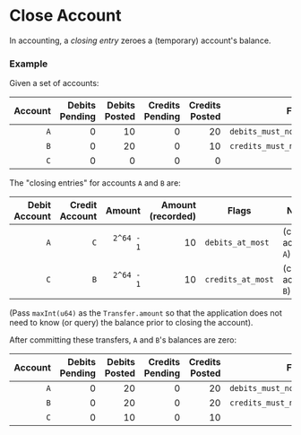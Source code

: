 # Close Account

In accounting, a _closing entry_ zeroes a (temporary) account's balance.

### Example

Given a set of accounts:

| Account | Debits Pending | Debits Posted | Credits Pending | Credits Posted | Flags                            |
| ------: | -------------: | ------------: | --------------: | -------------: | -------------------------------- |
|     `A` |              0 |            10 |               0 |             20 | `debits_must_not_exceed_credits` |
|     `B` |              0 |            20 |               0 |             10 | `credits_must_not_exceed_debits` |
|     `C` |              0 |             0 |               0 |              0 |                                  |

The "closing entries" for accounts `A` and `B` are:

| Debit Account   | Credit Account | Amount     | Amount (recorded) | Flags             | Notes               |
| --------------: | -------------: | ---------: | ----------------: | ----------------- | ------------------- |
|             `A` |            `C` | `2^64 - 1` |                10 | `debits_at_most`  | (close account `A`) |
|             `C` |            `B` | `2^64 - 1` |                10 | `credits_at_most` | (close account `B`) |

(Pass `maxInt(u64)` as the `Transfer.amount` so that the application does not need to know (or query) the balance prior to closing the account).

After committing these transfers, `A` and `B`'s balances are zero:

| Account | Debits Pending | Debits Posted | Credits Pending | Credits Posted | Flags                            |
| ------: | -------------: | ------------: | --------------: | -------------: | -------------------------------- |
|     `A` |              0 |            20 |               0 |             20 | `debits_must_not_exceed_credits` |
|     `B` |              0 |            20 |               0 |             20 | `credits_must_not_exceed_debits` |
|     `C` |              0 |            10 |               0 |             10 |                                  |

